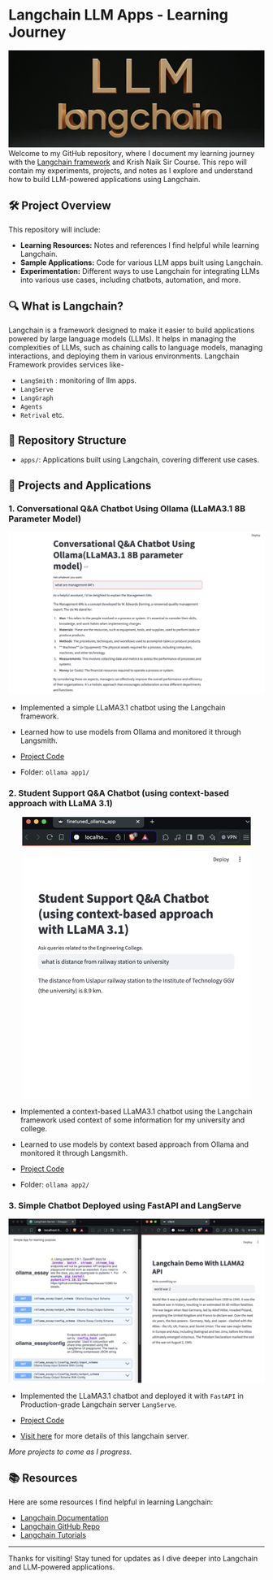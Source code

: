 # Langchain LLM Apps - Learning Journey
![Header Image](img%20header.png)
Welcome to my GitHub repository, where I document my learning journey with the [Langchain framework](https://langchain.com/) and Krish Naik Sir Course. This repo will contain my experiments, projects, and notes as I explore and understand how to build LLM-powered applications using Langchain.

## 🛠️ Project Overview

This repository will include:
- **Learning Resources:** Notes and references I find helpful while learning Langchain.
- **Sample Applications:** Code for various LLM apps built using Langchain.
- **Experimentation:** Different ways to use Langchain for integrating LLMs into various use cases, including chatbots, automation, and more.

## 🔍 What is Langchain?

Langchain is a framework designed to make it easier to build applications powered by large language models (LLMs). It helps in managing the complexities of LLMs, such as chaining calls to language models, managing interactions, and deploying them in various environments. Langchain Framework provides services like-
- `LangSmith` : monitoring of llm apps.
- `LangServe`
- `LangGraph`
- `Agents`
- `Retrival` etc.

## 📁 Repository Structure

- `apps/`: Applications built using Langchain, covering different use cases.

## 🚀 Projects and Applications

### 1. Conversational Q&A Chatbot Using Ollama (LLaMA3.1 8B Parameter Model)
![Ollama Langchain App](ollama%20app1/1_ollama_langchain_app.png)

- Implemented a simple LLaMA3.1 chatbot using the Langchain framework. 
- Learned how to use models from Ollama and monitored it through Langsmith.

- [Project Code](ollama%20app1/1_ollama_langchain_app.py)
- Folder: `ollama app1/`

### 2. Student Support Q&A Chatbot (using context-based approach with LLaMA 3.1)
<div align="center">
  <img src="ollama%20app2/Student%20Support%20Q&A%20Chatbot.png" alt="Ollama Langchain App" width="450"/>
</div>

- Implemented a context-based LLaMA3.1 chatbot using the Langchain framework used context of some information for my university and college.
- Learned to use models by context based approach from Ollama and monitored it through Langsmith.

- [Project Code](ollama%20app1/2_ContextBased_ollama_app.py)
- Folder: `ollama app2/`

### 3. Simple Chatbot Deployed using FastAPI and LangServe
<div align="center">
  <img src="ollama%20app3/ollama%20fastapi.png" alt="Ollama FastAPI Deployment" width="550"/>
</div>

- Implemented the LLaMA3.1 chatbot and deployed it with `FastAPI` in Production-grade Langchain server `LangServe`.
  
- [Project Code](ollama%20app3/)
- [Visit here](ollama%20app3/langserve%20swagger%20ui.md) for more details of this langchain server.

*More projects to come as I progress.*

## 📚 Resources

Here are some resources I find helpful in learning Langchain:
- [Langchain Documentation](https://python.langchain.com/en/latest/)
- [Langchain GitHub Repo](https://github.com/hwchase17/langchain)
- [Langchain Tutorials](https://www.youtube.com/channel/UCd5BZT1dzaM_lpmxP0o3POg)

---

Thanks for visiting! Stay tuned for updates as I dive deeper into Langchain and LLM-powered applications.
